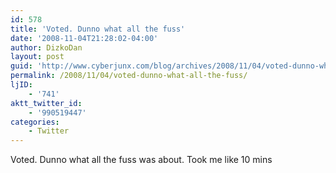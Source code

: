 ```yaml
---
id: 578
title: 'Voted. Dunno what all the fuss'
date: '2008-11-04T21:28:02-04:00'
author: DizkoDan
layout: post
guid: 'http://www.cyberjunx.com/blog/archives/2008/11/04/voted-dunno-what-all-the-fuss/'
permalink: /2008/11/04/voted-dunno-what-all-the-fuss/
ljID:
    - '741'
aktt_twitter_id:
    - '990519447'
categories:
    - Twitter
---
```


Voted. Dunno what all the fuss was about. Took me like 10 mins